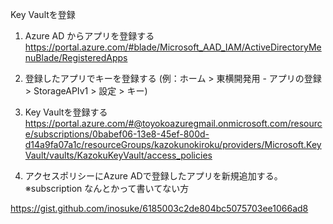 Key Vaultを登録

1. Azure AD からアプリを登録する
https://portal.azure.com/#blade/Microsoft_AAD_IAM/ActiveDirectoryMenuBlade/RegisteredApps
2. 登録したアプリでキーを登録する (例：ホーム > 東横開発用 - アプリの登録 > StorageAPIv1 > 設定 > キー)
3. Key Vaultを登録する
https://portal.azure.com/#@toyokoazuregmail.onmicrosoft.com/resource/subscriptions/0babef06-13e8-45ef-800d-d14a9fa07a1c/resourceGroups/kazokunokiroku/providers/Microsoft.KeyVault/vaults/KazokuKeyVault/access_policies

4. アクセスポリシーにAzure ADで登録したアプリを新規追加する。
※subscription なんとかって書いてない方


https://gist.github.com/inosuke/6185003c2de804bc5075703ee1066ad8
